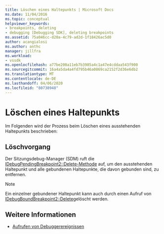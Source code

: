 ```yaml
---
title: Löschen eines Haltepunkts | Microsoft Docs
ms.date: 11/04/2016
ms.topic: conceptual
helpviewer_keywords:
- breakpoints, deleting
- debugging [Debugging SDK], deleting breakpoints
ms.assetid: 75a046cc-d20a-4c79-ad2d-1f18426ac5d0
author: acangialosi
ms.author: anthc
manager: jillfra
ms.workload:
- vssdk
ms.openlocfilehash: a77be200a11eb7b3985a4c1a47e4cddaa543f900
ms.sourcegitcommit: 16a4a5da4a4fd795b46a0869ca2152f2d36e6db2
ms.translationtype: MT
ms.contentlocale: de-DE
ms.lasthandoff: 04/06/2020
ms.locfileid: "80738948"
---
```

# <a name="deleting-a-breakpoint"></a>Löschen eines Haltepunkts
Im Folgenden wird der Prozess beim Löschen eines ausstehenden Haltepunkts beschrieben:

## <a name="deletion-process"></a>Löschvorgang
 Der Sitzungsdebug-Manager (SDM) ruft die [IDebugPendingBreakpoint2::Delete-Methode](../../extensibility/debugger/reference/idebugpendingbreakpoint2-delete.md) auf, um den ausstehenden Haltepunkt und alle gebundenen Haltepunkte, die davon gebunden sind, zu entfernen.

> [!NOTE]
> Ein einzelner gebundener Haltepunkt kann auch durch einen Aufruf von [IDebugBoundBreakpoint2::Delete](../../extensibility/debugger/reference/idebugboundbreakpoint2-delete.md)gelöscht werden.

## <a name="see-also"></a>Weitere Informationen
- [Aufrufen von Debuggerereignissen](../../extensibility/debugger/calling-debugger-events.md)
